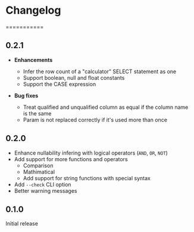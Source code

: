 # Changelog
===========

## 0.2.1

- **Enhancements**
  - Infer the row count of a "calculator" SELECT statement as one
  - Support boolean, null and float constants
  - Support the CASE expression

- **Bug fixes**
  - Treat qualified and unqualified column as equal if the column name
    is the same
  - Param is not replaced correctly if it's used more than once

## 0.2.0

- Enhance nullability infering with logical operators (`AND`, `OR`, `NOT`)
- Add support for more functions and operators
  - Comparison
  - Mathimatical
  - Add support for string functions with special syntax
- Add `--check` CLI option
- Better warning messages

## 0.1.0

Initial release
